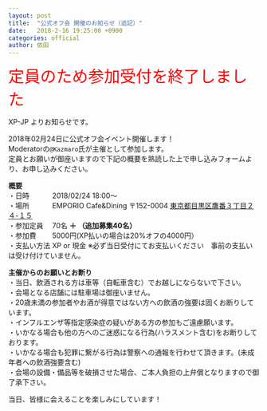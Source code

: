 ```yaml
---
layout: post
title:  "公式オフ会 開催のお知らせ（追記）"
date:   2018-2-16 19:25:00 +0900
categories: official
author: 依田
---  
```


<font size = "6" color = "Red">定員のため参加受付を終了しました</font>

XP-JP よりお知らせです。

2018年02月24日に公式オフ会イベント開催します！  
Moderatorの`@Kazmaro`氏が主催として参加します。  
定員とお願いが御座いますので下記の概要を熟読した上で申し込みフォームより、お申し込みください。  

**概要**  
・日時　　 　2018/02/24 18:00～  
・場所 　　　EMPORIO Cafe&Dining 〒152-0004 [東京都目黒区鷹番３丁目２４-１５](https://www.google.co.jp/maps?q=%E6%9D%B1%E4%BA%AC%E9%83%BD%E7%9B%AE%E9%BB%92%E5%8C%BA%E9%B7%B9%E7%95%AA%EF%BC%93%E4%B8%81%E7%9B%AE%EF%BC%92%EF%BC%94-%EF%BC%91%EF%BC%95&um=1&ie=UTF-8&sa=X&ved=0ahUKEwi-nMifxaTZAhWLebwKHci1B5cQ_AUICigB)  
・参加定員 　70名 **＋ （追加募集40名）**  
・参加費 　　5000円(XP払いの場合は20%オフの4000円）  
・支払い方法 XP or 現金 ※必ず当日受付にてお支払いください　事前の支払いは受け付けていません。  

**主催からのお願いとお断り**  
・当日、飲酒される方は車等（自転車含む）でお越しにならないで下さい。  
・会場となる店舗には駐車場は御座いません。  
・20歳未満の参加者やお酒が得意ではない方への飲酒の強要は固くお断りしています。  
・インフルエンザ等指定感染症の疑いがある方の参加もご遠慮願います。  
・いかなる場合も他の方へのご迷惑になる行為(ハラスメント含む)をお断りしております。  
・いかなる場合も犯罪に繋がる行為は警察への通報を行わせて頂きます。(未成年者への飲酒強要含む)  
・会場の設備・備品等を破損させた場合、ご本人負担の上弁償となりますので御了承下さい。  

  

当日、皆様に会えることを楽しみにしています！  
